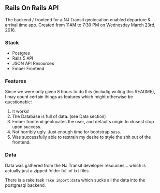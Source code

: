 ## Rails On Rails API

The backend / frontend for a NJ Transit geolocation enabled departure & arrival time app. Created from 11AM to 7:30 PM on Wednesday March 23rd, 2016.

### Stack

- Postgres
- Rails 5 API
- JSON API Resources
- Ember Frontend

### Features

Since we were only given 8 hours to do this (includig writing this README), I may count certain things as features which might otherwise be questionable:

1. It works!
2. The Database is full of data. (see Data section)
3. Ember frontend geolocates the user, and defaults origin to closest stop upon success.
4. Not horribly ugly. Just enough time for bootstrap sass.
5. Was successfully able to restrain my desire to style the shit out of the frontend.

### Data

Data was gathered from the NJ Transit developer resources... which is actually just a zipped folder full of txt files.

There is a rake task `rake import:data` which sucks all the data into the postgresql backend.
